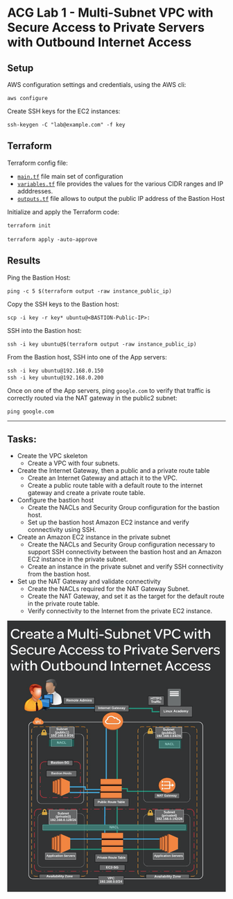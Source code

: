 # ACG Lab 1 - Multi-Subnet VPC with Secure Access to Private Servers with Outbound Internet Access

## Setup

AWS configuration settings and credentials, using the AWS cli:
```
aws configure
```

Create SSH keys for the EC2 instances:
```
ssh-keygen -C "lab@example.com" -f key
```

## Terraform 
Terraform config file: 

- [`main.tf`](main.tf) file main set of configuration
- [`variables.tf`](variables.tf) file provides the values for the various CIDR ranges and IP adddresses.
- [`outputs.tf`](outputs.tf) file allows to output the public IP address of the Bastion Host

Initialize and apply the Terraform code:
```
terraform init

terraform apply -auto-approve
```

## Results

Ping the Bastion Host:
```
ping -c 5 $(terraform output -raw instance_public_ip)
```

Copy the SSH keys to the Bastion host:  
```
scp -i key -r key* ubuntu@<BASTION-Public-IP>:  
```

SSH into the Bastion host:  
```
ssh -i key ubuntu@$(terraform output -raw instance_public_ip)
```

From the Bastion host, SSH into one of the App servers:   
```
ssh -i key ubuntu@192.168.0.150  
ssh -i key ubuntu@192.168.0.200  
```

Once on one of the App servers, ping `google.com` to verify that traffic is correctly routed via the NAT gateway in the public2 subnet:
```
ping google.com  
```

---
## Tasks:
- Create the VPC skeleton
    - Create a VPC with four subnets.
- Create the Internet Gateway, then a public and a private route table
    - Create an Internet Gateway and attach it to the VPC. 
    - Create a public route table with a default route to the internet gateway and create a private route table.
- Configure the bastion host
    - Create the NACLs and Security Group configuration for the bastion host.
    - Set up the bastion host Amazon EC2 instance and verify connectivity using SSH.
- Create an Amazon EC2 instance in the private subnet
    - Create the NACLs and Security Group configuration necessary to support SSH connectivity between the bastion host and an Amazon EC2 instance in the private subnet.
    - Create an instance in the private subnet and verify SSH connectivity from the bastion host.
- Set up the NAT Gateway and validate connectivity
    - Create the NACLs required for the NAT Gateway Subnet.
    - Create the NAT Gateway, and set it as the target for the default route in the private route table.
    - Verify connectivity to the Internet from the private EC2 instance.

![Lab 1 Diagram](acg-lab1.png)


